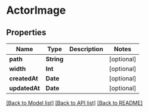# ActorImage

## Properties
Name | Type | Description | Notes
------------ | ------------- | ------------- | -------------
**path** | **String** |  | [optional] 
**width** | **Int** |  | [optional] 
**createdAt** | **Date** |  | [optional] 
**updatedAt** | **Date** |  | [optional] 

[[Back to Model list]](../README.md#documentation-for-models) [[Back to API list]](../README.md#documentation-for-api-endpoints) [[Back to README]](../README.md)


